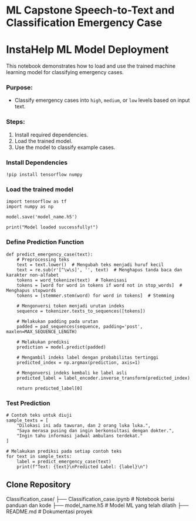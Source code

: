 # ML Capstone Speech-to-Text and Classification Emergency Case

# InstaHelp ML Model Deployment

This notebook demonstrates how to load and use the trained machine learning model for classifying emergency cases.

### Purpose:
- Classify emergency cases into `high`, `medium`, or `low` levels based on input text.

### Steps:
1. Install required dependencies.
2. Load the trained model.
3. Use the model to classify example cases.

###  Install Dependencies
```
!pip install tensorflow numpy
```

### Load the trained model
```
import tensorflow as tf
import numpy as np

model.save('model_name.h5')

print("Model loaded successfully!")
```

### Define Prediction Function
```
def predict_emergency_case(text):
    # Preprocessing teks
    text = text.lower()  # Mengubah teks menjadi huruf kecil
    text = re.sub(r'[^\w\s]', '', text)  # Menghapus tanda baca dan karakter non-alfabet
    tokens = word_tokenize(text)  # Tokenisasi
    tokens = [word for word in tokens if word not in stop_words]  # Menghapus stopwords
    tokens = [stemmer.stem(word) for word in tokens]  # Stemming
    
    # Mengonversi token menjadi urutan indeks
    sequence = tokenizer.texts_to_sequences([tokens])
    
    # Melakukan padding pada urutan
    padded = pad_sequences(sequence, padding='post', maxlen=MAX_SEQUENCE_LENGTH)
    
    # Melakukan prediksi
    prediction = model.predict(padded)
    
    # Mengambil indeks label dengan probabilitas tertinggi
    predicted_index = np.argmax(prediction, axis=1)
    
    # Mengonversi indeks kembali ke label asli
    predicted_label = label_encoder.inverse_transform(predicted_index)
    
    return predicted_label[0]
```

### Test Prediction
```
# Contoh teks untuk diuji
sample_texts = [
    "Dilokasi ini ada tawuran, dan 2 orang luka luka.",
    "Saya merasa pusing dan ingin berkonsultasi dengan dokter.",
    "Ingin tahu informasi jadwal ambulans terdekat."
]

# Melakukan prediksi pada setiap contoh teks
for text in sample_texts:
    label = predict_emergency_case(text)
    print(f"Text: {text}\nPredicted Label: {label}\n")
```

## Clone Repository
Classification_case/
├── Classification_case.ipynb  # Notebook berisi panduan dan kode
├── model_name.h5              # Model ML yang telah dilatih
├── README.md                  # Dokumentasi proyek

